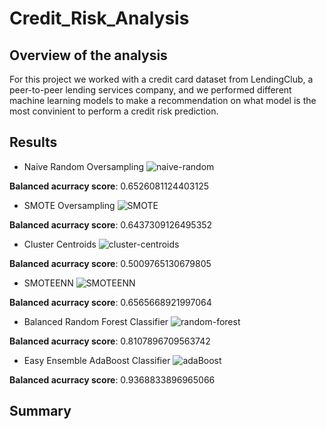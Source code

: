# Credit_Risk_Analysis

## Overview of the analysis

For this project we worked with a credit card dataset from LendingClub, a peer-to-peer lending services company, and we performed different machine learning models to make a recommendation on what model is the most convinient to perform a credit risk prediction.

## Results
- Naive Random Oversampling
![naive-random](https://user-images.githubusercontent.com/107893200/201832226-b3e9b639-c2d7-4f03-bc31-3608953ba4a8.png)

**Balanced acurracy score**: 0.6526081124403125




- SMOTE Oversampling
![SMOTE](https://user-images.githubusercontent.com/107893200/201832314-4cd83626-4e07-4c94-8b8b-3517a108a411.png)

**Balanced acurracy score**: 0.6437309126495352

- Cluster Centroids
![cluster-centroids](https://user-images.githubusercontent.com/107893200/201832418-6eb4fba0-7760-4831-b8be-54a8562721ff.png)

**Balanced acurracy score**: 0.5009765130679805


- SMOTEENN
![SMOTEENN](https://user-images.githubusercontent.com/107893200/201832486-a18c2ae4-4939-436d-9745-65036f1c0b68.png)

**Balanced acurracy score**: 0.6565668921997064



- Balanced Random Forest Classifier
![random-forest](https://user-images.githubusercontent.com/107893200/201830805-ba13cdc5-1aab-462d-83b3-604c9d6c8579.png)

**Balanced acurracy score**: 0.8107896709563742


- Easy Ensemble AdaBoost Classifier
![adaBoost](https://user-images.githubusercontent.com/107893200/201830908-3dc65554-d4fe-40c5-9237-69ed4a5ea5be.png)

**Balanced acurracy score**: 0.9368833896965066




## Summary
